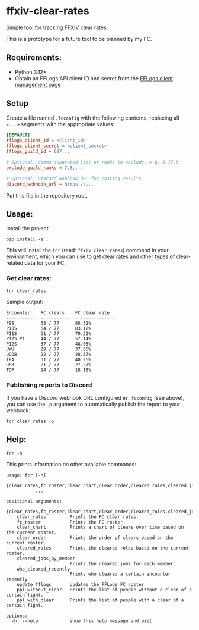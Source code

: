 # ffxiv-clear-rates

Simple tool for tracking FFXIV clear rates.

This is a prototype for a future tool to be planned by my FC.

## Requirements:

* Python 3.12+
* Obtain an FFLogs API client ID and secret from the [FFLogs client management page](https://www.fflogs.com/api/clients/)

## Setup

Create a file named `.fcconfig` with the following contents, replacing all `<...>` segments with the appropriate values:

```ini
[DEFAULT]
fflogs_client_id = <client_id>
fflogs_client_secret = <client_secret>
fflogs_guild_id = 627...

# Optional: Comma-separated list of ranks to exclude, e.g. 8,17,6
exclude_guild_ranks = 7,8,...

# Optional: Discord webhook URL for posting results
discord_webhook_url = https://...
```

Put this file in the repository root.

## Usage:

Install the project:

```
pip install -e .
```

This will install the `fcr` (read: `ffxiv_clear_rates`) command in your environment, which you can use to get clear rates and other types of clear-related data for your FC.

### Get clear rates:

```
fcr clear_rates
```

Sample output:
```
Encounter    FC clears    FC clear rate
-----------  -----------  ---------------
P9S          68 / 77      88.31%
P10S         64 / 77      83.12%
P11S         61 / 77      79.22%
P12S_P1      44 / 77      57.14%
P12S         37 / 77      48.05%
UWU          29 / 77      37.66%
UCOB         22 / 77      28.57%
TEA          31 / 77      40.26%
DSR          21 / 77      27.27%
TOP          14 / 77      18.18%
```

### Publishing reports to Discord

If you have a Discord webhook URL configured in `.fcconfig` (see above), you can use the `-p` argument to automatically publish the report to your webhook:

```
fcr clear_rates -p
```

## Help:

```
fcr -h
```

This prints information on other available commands:
```
usage: fcr [-h]
           {clear_rates,fc_roster,clear_chart,clear_order,cleared_roles,cleared_jobs_by_member,who_cleared_recently,update_fflogs,ppl_without_clear,ppl_with_clear}
           ...

positional arguments:
  {clear_rates,fc_roster,clear_chart,clear_order,cleared_roles,cleared_jobs_by_member,who_cleared_recently,update_fflogs,ppl_without_clear,ppl_with_clear}
    clear_rates         Prints the FC clear rates.
    fc_roster           Prints the FC roster.
    clear_chart         Prints a chart of clears over time based on the current roster.
    clear_order         Prints the order of clears based on the current roster.
    cleared_roles       Prints the cleared roles based on the current roster.
    cleared_jobs_by_member
                        Prints the cleared jobs for each member.
    who_cleared_recently
                        Prints who cleared a certain encounter recently
    update_fflogs       Updates the FFLogs FC roster
    ppl_without_clear   Prints the list of people without a clear of a certain fight.
    ppl_with_clear      Prints the list of people with a clear of a certain fight.

options:
  -h, --help            show this help message and exit
```